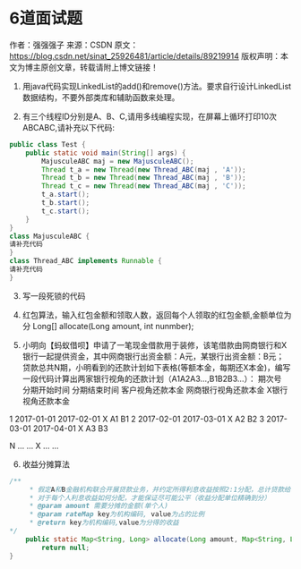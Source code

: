 # 6道面试题

作者：强强强子 
来源：CSDN 
原文：https://blog.csdn.net/sinat_25926481/article/details/89219914 
版权声明：本文为博主原创文章，转载请附上博文链接！

1. 用java代码实现LinkedList的add()和remove()方法。要求自行设计LinkedList数据结构，不要外部类库和辅助函数来处理。

2. 有三个线程ID分别是A、B、C,请用多线编程实现，在屏幕上循环打印10次ABCABC,请补充以下代码:

``` java
public class Test {  
    public static void main(String[] args) {  
        MajusculeABC maj = new MajusculeABC();  
        Thread t_a = new Thread(new Thread_ABC(maj , 'A'));  
        Thread t_b = new Thread(new Thread_ABC(maj , 'B'));  
        Thread t_c = new Thread(new Thread_ABC(maj , 'C'));  
        t_a.start();  
        t_b.start();  
        t_c.start();  
    }  
}  
class MajusculeABC {  
请补充代码
}  
class Thread_ABC implements Runnable {
请补充代码
}
```

3. 写一段死锁的代码
4. 红包算法，输入红包金额和领取人数，返回每个人领取的红包金额,金额单位为分
Long[] allocate(Long amount, int nunmber);

5. 小明向【蚂蚁借呗】申请了一笔现金借款用于装修，该笔借款由网商银行和X银行一起提供资金，其中网商银行出资金额：A元，某银行出资金额：B元；贷款总共N期，小明看到的还款计划如下表格(等额本金，每期还X本金)，编写一段代码计算出两家银行视角的还款计划（A1A2A3…,B1B2B3…）：
期次号	分期开始时间	分期结束时间	客户视角还款本金	网商银行视角还款本金	X银行视角还款本金

1	2017-01-01	2017-02-01	     X	        A1	        B1
2	2017-02-01	2017-03-01	     X	        A2	        B2
3	2017-03-01	2017-04-01	     X	        A3	        B3

N	…	…	     X	        …	         …

6. 收益分摊算法

```java
/**
     * 假定A和B金融机构联合开展贷款业务，并约定所得利息收益按照2:1分配，总计贷款给了1万个人，
     * 对于每个人利息收益如何分配，才能保证尽可能公平（收益分配单位精确到分）
     * @param amount 需要分摊的金额(单个人)
     * @param rateMap key为机构编码, value为占的比例
     * @return key为机构编码,value为分得的收益
*/
    public static Map<String, Long> allocate(Long amount, Map<String, Long> rateMap) {
        return null;
}
```
